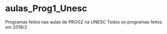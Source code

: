 # aulas_Prog1_Unesc
Programas feitos nas aulas de PROG2 na UNESC
Todos os programas feitos em 2018/2
